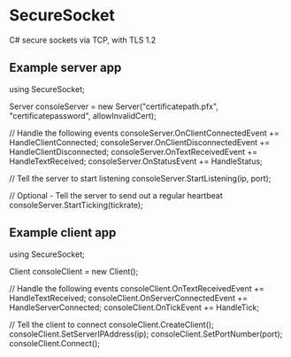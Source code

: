 # SecureSocket
C# secure sockets via TCP, with TLS 1.2


## Example server app
using SecureSocket;

Server consoleServer = new Server("certificatepath.pfx", "certificatepassword", allowInvalidCert);

// Handle the following events
consoleServer.OnClientConnectedEvent += HandleClientConnected;
consoleServer.OnClientDisconnectedEvent += HandleClientDisconnected;
consoleServer.OnTextReceivedEvent += HandleTextReceived;
consoleServer.OnStatusEvent += HandleStatus;

// Tell the server to start listening
consoleServer.StartListening(ip, port);

// Optional - Tell the server to send out a regular heartbeat
consoleServer.StartTicking(tickrate);



## Example client app
using SecureSocket;

Client consoleClient = new Client();

// Handle the following events
consoleClient.OnTextReceivedEvent += HandleTextReceived;
consoleClient.OnServerConnectedEvent += HandleServerConnected;
consoleClient.OnTickEvent += HandleTick;

// Tell the client to connect
consoleClient.CreateClient();
consoleClient.SetServerIPAddress(ip);
consoleClient.SetPortNumber(port);
consoleClient.Connect();